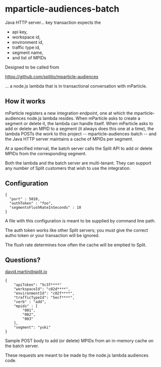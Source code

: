# mparticle-audiences-batch

Java HTTP server... key transaction expects the 
 * api key,
 * workspace id, 
 * environment id, 
 * traffic type id, 
 * segment name, 
 * and list of MPIDs

Designed to be called from 

https://github.com/splitio/mparticle-audiences

... a node.js lambda that is in transactional conversation with mParticle.

## How it works

mParticle registers a new integration endpoint, one at which the mparticle-audiences node.js lambda resides.  When mParticle asks to create a segment or delete it, the lambda can handle itself.  When mParticle asks to add or delete an MPID to a segment (it always does this one at a time), the lambda POSTs the work to this project -- mparticle-audiences-batch -- and the Java HTTP server maintains a cache of MPIDs per segment.

At a specified interval, the batch server calls the Split API to add or delete MPIDs from the corresponding segment.

Both the lambda and the batch server are multi-tenant.  They can support any number of Split customers that wish to use the integration.

## Configuration

```
{
  "port" : 5010,
  "authToken" : "foo",
  "segmentsFlushRateInSeconds" : 10
}
```

A file with this configuration is meant to be supplied by command line path.

The auth token works like other Split servers; you must give the correct autho token or your transaction will be ignored.

The flush rate determines how often the cache will be emptied to Split.

## Questions?

david.martin@split.io

```
{
    "apiToken": "5c3f****"
    "workspaceId": "c02d****",
    "environmentId": "c02f****",
    "trafficTypeId": "5ecf****",
    "verb" : "add",
    "mpids" : [
        "001",
        "002",
        "003"
    ],
    "segment": "yuki"
}
```

Sample POST body to add (or delete) MPIDs from an in-memory cache on the batch server.

These requests are meant to be made by the node.js lambda audiences code.




